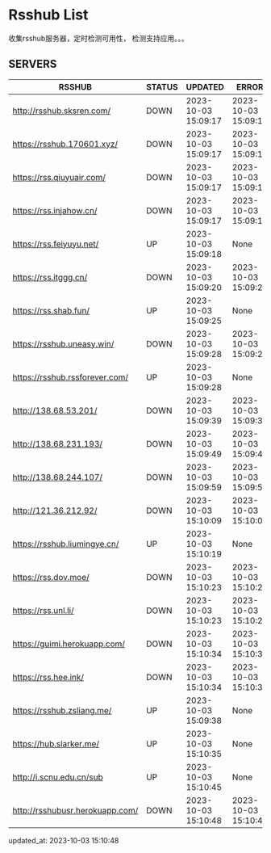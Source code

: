 # Rsshub List

收集rsshub服务器，定时检测可用性， 检测支持应用。。。


## SERVERS

|  RSSHUB   | STATUS  | UPDATED  | ERROR  | TWITTER |  
|  ----  | ----  | ----  | ----  | ---- |  
| http://rsshub.sksren.com/ | DOWN | 2023-10-03 15:09:17 | 2023-10-03 15:09:17 |  
| https://rsshub.170601.xyz/ | DOWN | 2023-10-03 15:09:17 | 2023-10-03 15:09:17 |  
| https://rss.qiuyuair.com/ | DOWN | 2023-10-03 15:09:17 | 2023-10-03 15:09:17 |  
| https://rss.injahow.cn/ | DOWN | 2023-10-03 15:09:17 | 2023-10-03 15:09:17 |  
| https://rss.feiyuyu.net/ | UP | 2023-10-03 15:09:18 | None ||  
| https://rss.itggg.cn/ | DOWN | 2023-10-03 15:09:20 | 2023-10-03 15:09:20 |  
| https://rss.shab.fun/ | UP | 2023-10-03 15:09:25 | None ||  
| https://rsshub.uneasy.win/ | DOWN | 2023-10-03 15:09:28 | 2023-10-03 15:09:28 |  
| https://rsshub.rssforever.com/ | UP | 2023-10-03 15:09:28 | None ||  
| http://138.68.53.201/ | DOWN | 2023-10-03 15:09:39 | 2023-10-03 15:09:39 |  
| http://138.68.231.193/ | DOWN | 2023-10-03 15:09:49 | 2023-10-03 15:09:49 |  
| http://138.68.244.107/ | DOWN | 2023-10-03 15:09:59 | 2023-10-03 15:09:59 |  
| http://121.36.212.92/ | DOWN | 2023-10-03 15:10:09 | 2023-10-03 15:10:09 |  
| https://rsshub.liumingye.cn/ | UP | 2023-10-03 15:10:19 | None ||  
| https://rss.dov.moe/ | DOWN | 2023-10-03 15:10:23 | 2023-10-03 15:10:23 |  
| https://rss.unl.li/ | DOWN | 2023-10-03 15:10:23 | 2023-10-03 15:10:23 |  
| https://guimi.herokuapp.com/ | DOWN | 2023-10-03 15:10:34 | 2023-10-03 15:10:34 |  
| https://rss.hee.ink/ | DOWN | 2023-10-03 15:10:34 | 2023-10-03 15:10:34 |  
| https://rsshub.zsliang.me/ | UP | 2023-10-03 15:09:38 | None |OK|  
| https://hub.slarker.me/ | UP | 2023-10-03 15:10:35 | None ||  
| http://i.scnu.edu.cn/sub | UP | 2023-10-03 15:10:45 | None ||  
| http://rsshubusr.herokuapp.com/ | DOWN | 2023-10-03 15:10:48 | 2023-10-03 15:10:48 |  
  

updated_at: 2023-10-03 15:10:48  
